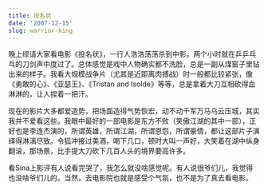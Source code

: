 ```yaml
---
title: 投名状
date: '2007-12-15'
slug: warrior-king
---
```


晚上缪请大家看电影《投名状》，一行人浩浩荡荡杀到中影。两个小时就在乒乒乓乓的刀剑声中度过了。总体感觉是戏中人物确实都不洗脸，总是一副从煤窑子里钻出来的样子。我看大规模战争片（尤其是近距离肉搏战）时一般都比较紧张，像《勇敢的心》、《亚瑟王》、《Tristan and Isolde》等等，总是拿着大刀互相砍得血淋淋的，让人捏着一把汗。

现在的影片大多都爱造势，把场面造得气势恢宏，动不动千军万马乌云压城，其实我并不爱看这些。我眼中最好的一部电影是东方不败（笑傲江湖的其中一部），正好也是李连杰演的，所谓英雄，所谓江湖，所谓恩怨，所谓豪情，都让这部片子演绎得淋漓尽致。令狐冲接过美酒，喝下几口，顿时大叫一声好，大笑着在湖中纵身翻滚，那场景，比手提大刀砍下几百人头的境界要高许多。

看Sina上影评有人说看完哭了，我怎么就没啥感觉呢。有人说很爷们儿，我觉得也没啥爷们儿的。当然，去电影院也就是感受个气氛，也不是为了真去看电影。

